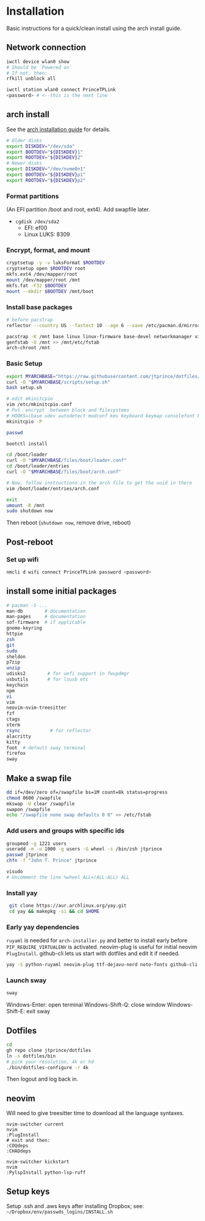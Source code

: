 # Installation

Basic instructions for a quick/clean install using the arch install guide.

## Network connection

```bash
iwctl device wlan0 show
# Should be `Powered on`
# If not, then:
rfkill unblock all

iwctl station wlan0 connect PrinceTPLink
<password> # <--this is the next line
```

## arch install

See the [arch installation guide](https://wiki.archlinux.org/title/installation_guide) for details.

```bash
# Older disks
export DISKDEV="/dev/sda"
export BOOTDEV="${DISKDEV}1"
export ROOTDEV="${DISKDEV}2"
# Newer disks
export DISKDEV="/dev/nvme0n1"
export BOOTDEV="${DISKDEV}p1"
export ROOTDEV="${DISKDEV}p2"
```

### Format partitions

(An EFI partition /boot and root, ext4). Add swapfile later.
* `cgdisk /dev/sda2`
    * EFI: ef00
    * Linux LUKS: 8309

### Encrypt, format, and mount
```bash
cryptsetup -y -v luksFormat $ROOTDEV
cryptsetup open $ROOTDEV root
mkfs.ext4 /dev/mapper/root
mount /dev/mapper/root /mnt
mkfs.fat -F32 $BOOTDEV
mount --mkdir $BOOTDEV /mnt/boot
```
### Install base packages

```bash
# before pacstrap
reflector --country US --fastest 10 --age 6 --save /etc/pacman.d/mirrorlist

pacstrap -K /mnt base linux linux-firmware base-devel networkmanager vim zsh intel-ucode wget
genfstab -U /mnt >> /mnt/etc/fstab
arch-chroot /mnt
```

### Basic Setup

```bash
export MYARCHBASE="https://raw.githubusercontent.com/jtprince/dotfiles/main/config/arch"
curl -O "$MYARCHBASE/scripts/setup.sh"
bash setup.sh

# edit mkinitcpio
vim /etc/mkinitcpio.conf
# Put `encrypt` between block and filesystems
# HOOKS=(base udev autodetect modconf kms keyboard keymap consolefont block encrypt filesystems fsck)
mkinitcpio -P

passwd

bootctl install

cd /boot/loader
curl -O "$MYARCHBASE/files/boot/loader.conf"
cd /boot/loader/entries
curl -O "$MYARCHBASE/files/boot/arch.conf"

# Now, follow instructions in the arch file to get the uuid in there
vim /boot/loader/entries/arch.conf

exit
umount -R /mnt
sudo shutdown now
```

Then reboot (`shutdown now`, remove drive, reboot)

## Post-reboot

### Set up wifi
```bash
nmcli d wifi connect PrinceTPLink password <password>
```

## install some initial packages

```bash
# pacman -S ...
man-db        # documentation
man-pages     # documentation
sof-firmware  # if applicable
gnome-keyring
httpie
zsh
git
sudo
sheldon
p7zip
unzip
udisks2        # for uefi support in fwupdmgr
usbutils       # for lsusb etc
keychain
npm
vi
vim
neovim-nvim-treesitter
fzf
ctags
xterm
rsync           # for reflector
alacritty
kitty
foot  # default sway terminal
firefox
sway
```

## Make a swap file

```bash
dd if=/dev/zero of=/swapfile bs=1M count=8k status=progress
chmod 0600 /swapfile
mkswap -U clear /swapfile
swapon /swapfile
echo "/swapfile none swap defaults 0 0" >> /etc/fstab
```

### Add users and groups with specific ids

```bash
groupmod -g 1221 users
useradd -m -u 1000 -g users -G wheel -s /bin/zsh jtprince
passwd jtprince
chfn -f "John T. Prince" jtprince

visudo
# Uncomment the line %wheel ALL=(ALL:ALL) ALL
```

### Install yay

```bash
 git clone https://aur.archlinux.org/yay.git
 cd yay && makepkg -si && cd $HOME
 ```

### Early yay dependencies

`ruyaml` is needed for `arch-installer.py` and better to install early before
`PIP_REQUIRE_VIRTUALENV` is activated. neovim-plug is useful for initial
neovim `PlugInstall`. github-cli lets us start with dotfiles and edit it if
needed.

```bash
yay -S python-ruyaml neovim-plug ttf-dejavu-nerd noto-fonts github-cli
```
### Launch sway

```bash
sway
```

Windows-Enter: open terminal
Windows-Shift-Q: close window
Windows-Shift-E: exit sway

## Dotfiles

```bash
cd
gh repo clone jtprince/dotfiles
ln -s dotfiles/bin
# pick your resolution, 4k or hd
./bin/dotfiles-configure -r 4k
```

Then logout and log back in.

## neovim

Will need to give treesitter time to download all the language syntaxes.

```
nvim-switcher current
nvim
:PlugInstall
# exit and then:
:COQdeps
:CHADdeps

nvim-switcher kickstart
nvim
:PylspInstall python-lsp-ruff
```

## Setup keys

Setup .ssh and .aws keys after installing Dropbox; see:
`~/Dropbox/env/passwds_logins/INSTALL.sh`
